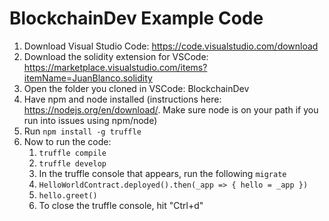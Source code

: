 # BlockchainDev Example Code

1. Download Visual Studio Code: https://code.visualstudio.com/download
2. Download the solidity extension for VSCode: https://marketplace.visualstudio.com/items?itemName=JuanBlanco.solidity
3. Open the folder you cloned in VSCode: BlockchainDev
4. Have npm and node installed (instructions here: https://nodejs.org/en/download/. Make sure node is on your path if you run into issues using npm/node)
5. Run `npm install -g truffle`
6. Now to run the code:
   1. `truffle compile`
   2. `truffle develop`
   3. In the truffle console that appears, run the following `migrate`
   4. `HelloWorldContract.deployed().then(_app => { hello = _app })`
   5. `hello.greet()`
   6. To close the truffle console, hit "Ctrl+d"
